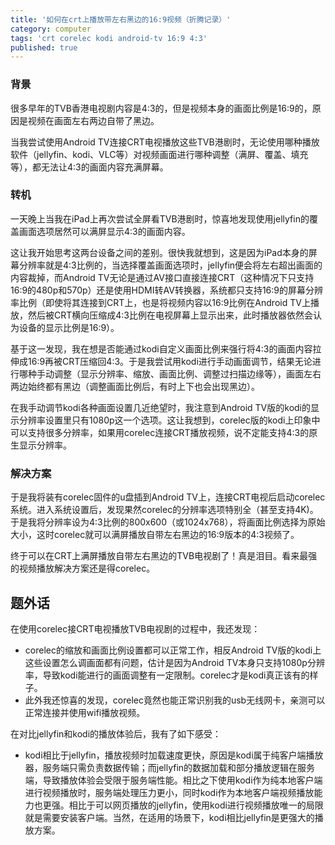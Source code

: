 ```yaml
---
title: '如何在crt上播放带左右黑边的16:9视频（折腾记录）'
category: computer
tags: 'crt corelec kodi android-tv 16:9 4:3'
published: true
---
```

### 背景

很多早年的TVB香港电视剧内容是4:3的，但是视频本身的画面比例是16:9的，原因是视频在画面左右两边自带了黑边。

当我尝试使用Android TV连接CRT电视播放这些TVB港剧时，无论使用哪种播放软件（jellyfin、kodi、VLC等）对视频画面进行哪种调整（满屏、覆盖、填充等），都无法让4:3的画面内容充满屏幕。

### 转机

一天晚上当我在iPad上再次尝试全屏看TVB港剧时，惊喜地发现使用jellyfin的覆盖画面选项居然可以满屏显示4:3的画面内容。

这让我开始思考这两台设备之间的差别。很快我就想到，这是因为iPad本身的屏幕分辨率就是4:3比例的，当选择覆盖画面选项时，jellyfin便会将左右超出画面的内容裁掉，而Android TV无论是通过AV接口直接连接CRT（这种情况下只支持16:9的480p和570p）还是使用HDMI转AV转换器，系统都只支持16:9的屏幕分辨率比例（即使将其连接到CRT上，也是将视频内容以16:9比例在Android TV上播放，然后被CRT横向压缩成4:3比例在电视屏幕上显示出来，此时播放器依然会认为设备的显示比例是16:9）。

基于这一发现，我在想是否能通过kodi自定义画面比例来强行将4:3的画面内容拉伸成16:9再被CRT压缩回4:3。于是我尝试用kodi进行手动画面调节，结果无论进行哪种手动调整（显示分辨率、缩放、画面比例、调整过扫描边缘等），画面左右两边始终都有黑边（调整画面比例后，有时上下也会出现黑边）。

在我手动调节kodi各种画面设置几近绝望时，我注意到Android TV版的kodi的显示分辨率设置里只有1080p这一个选项。这让我想到，corelec版的kodi上印象中可以支持很多分辨率，如果用corelec连接CRT播放视频，说不定能支持4:3的原生显示分辨率。

### 解决方案

于是我将装有corelec固件的u盘插到Android TV上，连接CRT电视后启动corelec系统。进入系统设置后，发现果然corelec的分辨率选项特别全（甚至支持4K)。于是我将分辨率设为4:3比例的800x600（或1024x768），将画面比例选择为原始大小，这时corelec就可以满屏播放自带左右黑边的16:9版本的4:3视频了。

终于可以在CRT上满屏播放自带左右黑边的TVB电视剧了！真是泪目。看来最强的视频播放解决方案还是得corelec。

## 题外话

在使用corelec接CRT电视播放TVB电视剧的过程中，我还发现：

- corelec的缩放和画面比例设置都可以正常工作，相反Android TV版的kodi上这些设置怎么调画面都有问题，估计是因为Android TV本身只支持1080p分辨率，导致kodi能进行的画面调整有一定限制。corelec才是kodi真正该有的样子。
- 此外我还惊喜的发现，corelec竟然也能正常识别我的usb无线网卡，亲测可以正常连接并使用wifi播放视频。

在对比jellyfin和kodi的播放体验后，我有了如下感受：

- kodi相比于jellyfin，播放视频时加载速度更快，原因是kodi属于纯客户端播放器，服务端只需负责数据传输；而jellyfin的数据加载和部分播放逻辑在服务端，导致播放体验会受限于服务端性能。相比之下使用kodi作为纯本地客户端进行视频播放时，服务端处理压力更小，同时kodi作为本地客户端视频播放能力也更强。相比于可以网页播放的jellyfin，使用kodi进行视频播放唯一的局限就是需要安装客户端。当然，在适用的场景下，kodi相比jellyfin是更强大的播放方案。
